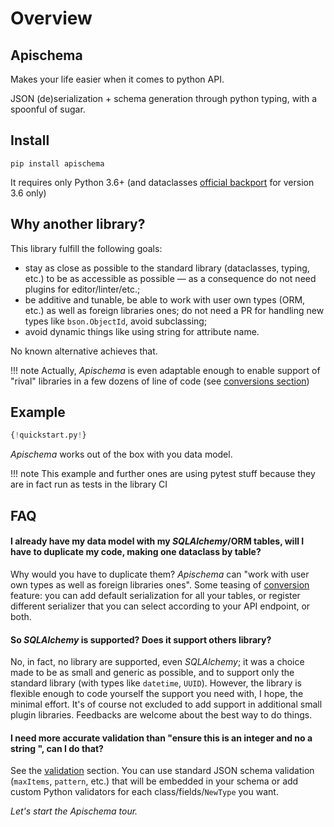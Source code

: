 # Overview

## Apischema

Makes your life easier when it comes to python API.

JSON (de)serialization + schema generation through python typing, with a spoonful of sugar.

## Install
```shell
pip install apischema
```
It requires only Python 3.6+ (and dataclasses [official backport](https://pypi.org/project/dataclasses/) for version 3.6 only)

## Why another library?

This library fulfill the following goals:

- stay as close as possible to the standard library (dataclasses, typing, etc.) to be as accessible as possible — as a consequence do not need plugins for editor/linter/etc.;
- be additive and tunable, be able to work with user own types (ORM, etc.) as well as foreign libraries ones; do not need a PR for handling new types like `bson.ObjectId`, avoid subclassing;
- avoid dynamic things like using string for attribute name.

No known alternative achieves that.

!!! note
    Actually, *Apischema* is even adaptable enough to enable support of "rival" libraries in a few dozens of line of code (see [conversions section](conversions.md))  

## Example

```python
{!quickstart.py!}
```
*Apischema* works out of the box with you data model.

!!! note
    This example and further ones are using pytest stuff because they are in fact run as tests in the library CI

## FAQ

#### I already have my data model with my *SQLAlchemy*/ORM tables, will I have to duplicate my code, making one dataclass by table?
Why would you have to duplicate them? *Apischema* can "work with user own types as well as foreign libraries ones". Some teasing of [conversion](conversions.md) feature: you can add default serialization for all your tables, or register different serializer that you can select according to your API endpoint, or both.

#### So *SQLAlchemy* is supported? Does it support others library?
No, in fact, no library are supported, even *SQLAlchemy*; it was a choice made to be as small and generic as possible, and to support only the standard library (with types like `datetime`, `UUID`). However, the library is flexible enough to code yourself the support you need with, I hope, the minimal effort. It's of course not excluded to add support in additional small plugin libraries. Feedbacks are welcome about the best way to do things.

#### I need more accurate validation than "ensure this is an integer and no a string ", can I do that?
See the [validation](validation.md) section. You can use standard JSON schema validation (`maxItems`, `pattern`, etc.) that will be embedded in your schema or add custom Python validators for each class/fields/`NewType` you want.

*Let's start the Apischema tour.*